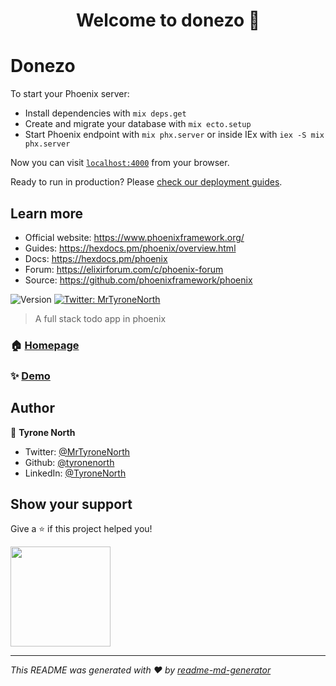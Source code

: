 <h1 align="center">Welcome to donezo 👋</h1>

# Donezo

To start your Phoenix server:

  * Install dependencies with `mix deps.get`
  * Create and migrate your database with `mix ecto.setup`
  * Start Phoenix endpoint with `mix phx.server` or inside IEx with `iex -S mix phx.server`

Now you can visit [`localhost:4000`](http://localhost:4000) from your browser.

Ready to run in production? Please [check our deployment guides](https://hexdocs.pm/phoenix/deployment.html).

## Learn more

  * Official website: https://www.phoenixframework.org/
  * Guides: https://hexdocs.pm/phoenix/overview.html
  * Docs: https://hexdocs.pm/phoenix
  * Forum: https://elixirforum.com/c/phoenix-forum
  * Source: https://github.com/phoenixframework/phoenix

<p>
  <img alt="Version" src="https://img.shields.io/badge/version-0.2-blue.svg?cacheSeconds=2592000" />
  <a href="https://twitter.com/MrTyroneNorth" target="_blank">
    <img alt="Twitter: MrTyroneNorth" src="https://img.shields.io/twitter/follow/MrTyroneNorth.svg?style=social" />
  </a>
</p>

> A full stack todo app in phoenix

### 🏠 [Homepage](https://github.com/TyroneNorth/donezo)

### ✨ [Demo](https://donezo-app.fly.dev/)

## Author

👤 **Tyrone North**

* Twitter: [@MrTyroneNorth](https://twitter.com/MrTyroneNorth)
* Github: [@tyronenorth](https://github.com/tyronenorth)
* LinkedIn: [@TyroneNorth](https://linkedin.com/in/tyrone-north)

## Show your support

Give a ⭐️ if this project helped you!

<a href="https://www.patreon.com/SimulatedDev">
  <img src="https://c5.patreon.com/external/logo/become_a_patron_button@2x.png" width="160">
</a>

***
_This README was generated with ❤️ by [readme-md-generator](https://github.com/kefranabg/readme-md-generator)_

